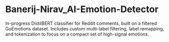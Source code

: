 # Banerij-Nirav_AI-Emotion-Detector
In-progress DistilBERT classifier for Reddit comments, built on a filtered GoEmotions dataset. Includes custom multi-label filtering, label remapping, and tokenization to focus on a compact set of high-signal emotions.
